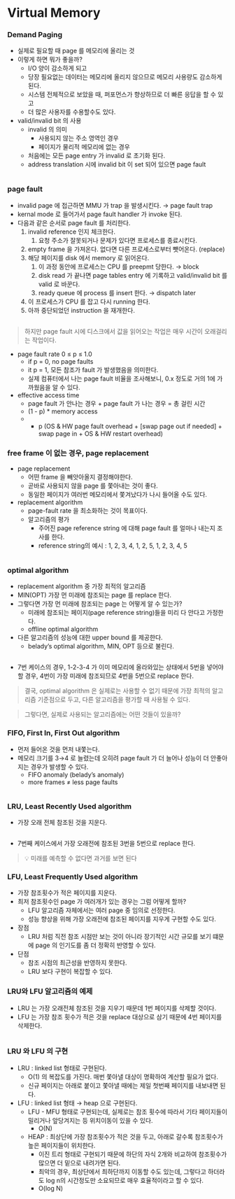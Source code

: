 # Virtual Memory

### Demand Paging

* 실제로 필요할 때 page 를 메모리에 올리는 것
* 이렇게 하면 뭐가 좋을까?
  * I/O 양이 감소하게 되고
  * 당장 필요없는 데이터는 메모리에 올리지 않으므로 메모리 사용량도 감소하게 된다.
  * 시스템 전체적으로 보았을 때, 퍼포먼스가 향상하므로 더 빠른 응답을 할 수 있고
  * 더 많은 사용자를 수용할수도 있다.
* valid/invalid bit 의 사용
  * invalid 의 의미
    * 사용되지 않는 주소 영역인 경우
    * 페이지가 물리적 메모리에 없는 경우
  * 처음에는 모든 page entry 가 invalid 로 초기화 된다.
  * address translation 시에 invalid bit 이 set 되어 있으면 page fault

<figure><img src="../../.gitbook/assets/image (27) (2).png" alt=""><figcaption></figcaption></figure>

### page fault

* invalid page 에 접근하면 MMU 가 trap 을 발생시킨다. → page fault trap
* kernal mode 로 들어가서 page fault handler 가 invoke 된다.
* 다음과 같은 순서로 page fault 를 처리한다.
  1. invalid reference 인지 체크한다.
     1. 요청 주소가 잘못되거나 문제가 있다면 프로세스를 종료시킨다.
  2. empty frame 을 가져온다. 없다면 다른 프로세스로부터 뺏어온다. (replace)
  3. 해당 페이지를 disk 에서 memory 로 읽어온다.
     1. 이 과정 동안에 프로세스는 CPU 를 preepmt 당한다. → block
     2. disk read 가 끝나면 page tables entry 에 기록하고 valid/invalid bit 를 valid 로 바꾼다.
     3. ready queue 에 process 를 insert 한다. → dispatch later
  4. 이 프로세스가 CPU 를 잡고 다시 running 한다.
  5. 아까 중단되었던 instruction 을 재개한다.

<figure><img src="../../.gitbook/assets/image (3) (1) (1) (2).png" alt=""><figcaption></figcaption></figure>

> 하지만 page fault 시에 디스크에서 값을 읽어오는 작업은 매우 시간이 오래걸리는 작업이다.

* page fault rate 0 ≤ p ≤ 1.0
  * if p = 0, no page faults
  * it p = 1, 모든 참조가 fault 가 발생했음을 의미한다.
  * 실제 컴퓨터에서 나는 page fault 비율을 조사해보니, 0.x 정도로 거의 1에 가까웠음을 알 수 있다.
* effective access time
  * page fault 가 안나는 경우 + page fault 가 나는 경우 = 총 걸린 시간
  * (1 - p) \* memory access
  *
    * p (OS & HW page fault overhead + \[swap page out if needed] + swap page in + OS & HW restart overhead)

### free frame 이 없는 경우, page replacement

* page replacement
  * 어떤 frame 을 빼앗아올지 결정해야한다.
  * 곧바로 사용되지 않을 page 를 쫓아내는 것이 좋다.
  * 동일한 페이지가 여러번 메모리에서 쫓겨났다가 나시 들어올 수도 있다.
* replacement algorithm
  * page-fault rate 을 최소화하는 것이 목표이다.
  * 알고리즘의 평가
    * 주어진 page reference string 에 대해 page fault 를 얼마나 내는지 조사를 한다.
    * reference string의 예시 : 1, 2, 3, 4, 1, 2, 5, 1, 2, 3, 4, 5

<figure><img src="../../.gitbook/assets/image (5) (5).png" alt=""><figcaption></figcaption></figure>

### optimal algorithm

* replacement algorithm 중 가장 최적의 알고리즘
* MIN(OPT) 가장 먼 미래에 참조되는 page 를 replace 한다.
* 그렇다면 가장 먼 미래에 참조되는 page 는 어떻게 알 수 있는가?
  * 미래에 참조되는 페이지(page reference string)들을 미리 다 안다고 가정한다.
  * offline optimal algorithm
* 다른 알고리즘의 성능에 대한 upper bound 를 제공한다.
  * belady’s optimal algorithm, MIN, OPT 등으로 불린다.

<figure><img src="../../.gitbook/assets/image (16) (2).png" alt=""><figcaption></figcaption></figure>

* 7번 케이스의 경우, 1-2-3-4 가 이미 메모리에 올라와있는 상태에서 5번을 넣어야 할 경우, 4번이 가장 미래에 참조되므로 4번을 5번으로 replace 한다.

> 결국, optimal algorithm 은 실제로는 사용할 수 없기 때문에 가장 최적의 알고리즘 기준점으로 두고, 다른 알고리즘을 평가할 때 사용될 수 있다.

> 그렇다면, 실제로 사용되는 알고리즘에는 어떤 것들이 있을까?

### FIFO, First In, First Out algorithm

* 먼저 들어온 것을 먼저 내쫓는다.
* 메모리 크기를 3→4 로 늘렸는데 오히려 page fault 가 더 늘어나 성능이 더 안좋아지는 경우가 발생할 수 있다.
  * FIFO anomaly (belady’s anomaly)
  * more frames ≠ less page faults

<figure><img src="../../.gitbook/assets/image (19) (1).png" alt=""><figcaption></figcaption></figure>

### LRU, Least Recently Used algorithm

* 가장 오래 전체 참조된 것을 지운다.

<figure><img src="../../.gitbook/assets/image (8) (5).png" alt=""><figcaption></figcaption></figure>

* 7번째 케이스에서 가장 오래전에 참조된 3번을 5번으로 replace 한다.

> 💡 미래를 예측할 수 없다면 과거를 보면 된다

### LFU, Least Frequently Used algorithm

* 가장 참조횟수가 적은 페이지를 지운다.
* 최저 참조횟수인 page 가 여러개가 있는 경우는 그럼 어떻게 할까?
  * LFU 알고리즘 자체에서는 여러 page 중 임의로 선정한다.
  * 성능 향상을 위해 가장 오래전에 참조된 페이지를 지우게 구현할 수도 있다.
* 장점
  * LRU 처럼 직전 참조 시점만 보는 것이 아니라 장기적인 시간 규모를 보기 떄문에 page 의 인기도를 좀 더 정확히 반영할 수 있다.
* 단점
  * 참조 시점의 최근성을 반영하지 못한다.
  * LRU 보다 구현이 복잡할 수 있다.

### LRU와 LFU 알고리즘의 예제

* LRU 는 가장 오래전체 참조된 것을 지우기 때문데 1번 페이지를 삭제할 것이다.
* LFU 는 가장 참조 횟수가 적은 것을 replace 대상으로 삼기 때문에 4번 페이지를 삭제한다.

<figure><img src="../../.gitbook/assets/image (2) (2).png" alt=""><figcaption></figcaption></figure>

### LRU 와 LFU 의 구현

* LRU : linked list 형태로 구현된다.
  * O(1) 의 복잡도를 가진다. 매번 쫓아낼 대상이 명확하여 계산할 필요가 없다.
  * 신규 페이지는 아래로 붙이고 쫓아낼 때에는 제일 첫번째 페이지를 내보내면 된다.
* LFU : linked list 형태 → heap 으로 구현된다.
  * LFU - MFU 형태로 구현되는데, 실제로는 참조 횟수에 따라서 기타 페이지들이 밀리거나 앞당겨지는 등 위치이동이 있을 수 있다.
    * O(N)
  * HEAP : 최상단에 가장 참조횟수가 적은 것을 두고, 아래로 갈수록 참조횟수가 높은 페이지들이 위치한다.
    * 이진 트리 형태로 구현되기 때문에 하단의 자식 2개와 비교하여 참조횟수가 많으면 더 밑으로 내려가면 된다.
    * 최악의 경우, 최상단에서 최하단까지 이동할 수도 있는데, 그렇다고 하더라도 log n의 시간정도만 소요되므로 매우 효율적이라고 할 수 있다.
    * O(log N)

<figure><img src="../../.gitbook/assets/image (30) (1).png" alt=""><figcaption></figcaption></figure>

<figure><img src="../../.gitbook/assets/image (15) (3) (1).png" alt=""><figcaption></figcaption></figure>
